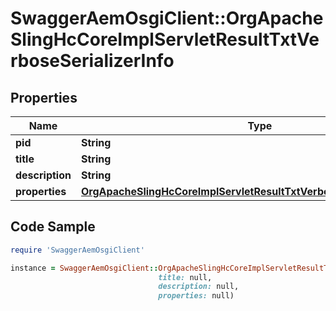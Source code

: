 # SwaggerAemOsgiClient::OrgApacheSlingHcCoreImplServletResultTxtVerboseSerializerInfo

## Properties

Name | Type | Description | Notes
------------ | ------------- | ------------- | -------------
**pid** | **String** |  | [optional] 
**title** | **String** |  | [optional] 
**description** | **String** |  | [optional] 
**properties** | [**OrgApacheSlingHcCoreImplServletResultTxtVerboseSerializerProperties**](OrgApacheSlingHcCoreImplServletResultTxtVerboseSerializerProperties.md) |  | [optional] 

## Code Sample

```ruby
require 'SwaggerAemOsgiClient'

instance = SwaggerAemOsgiClient::OrgApacheSlingHcCoreImplServletResultTxtVerboseSerializerInfo.new(pid: null,
                                 title: null,
                                 description: null,
                                 properties: null)
```


